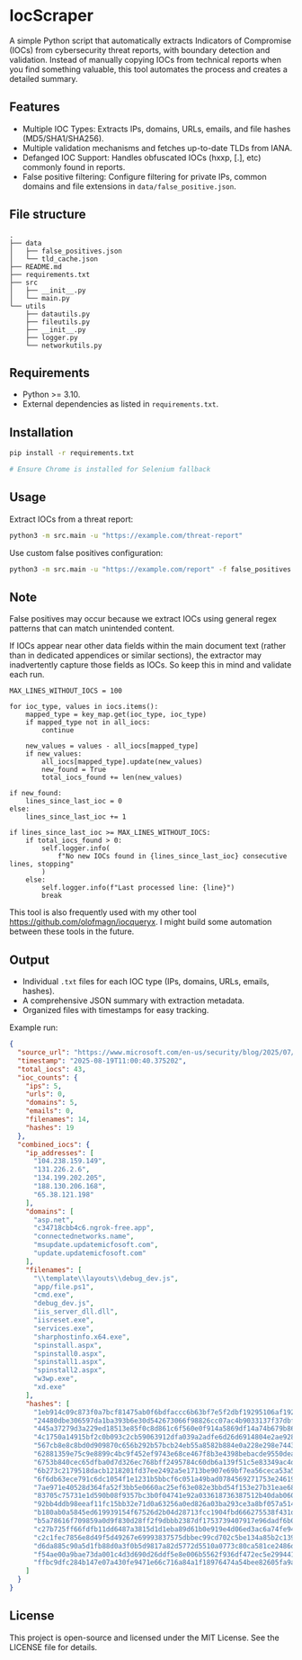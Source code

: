 # IocScraper
A simple Python script that automatically extracts Indicators of Compromise (IOCs) from cybersecurity threat reports, with boundary detection and validation. Instead of manually copying IOCs from technical reports when you find something valuable, this tool automates the process and creates a detailed summary.

## Features
- Multiple IOC Types: Extracts IPs, domains, URLs, emails, and file hashes (MD5/SHA1/SHA256).
- Multiple validation mechanisms and fetches up-to-date TLDs from IANA.
- Defanged IOC Support: Handles obfuscated IOCs (hxxp, [.], etc) commonly found in reports.
- False positive filtering: Configure filtering for private IPs, common domains and file extensions in `data/false_positive.json`.

## File structure
```
.
├── data
│   ├── false_positives.json
│   └── tld_cache.json
├── README.md
├── requirements.txt
├── src
│   ├── __init__.py
│   └── main.py
└── utils
    ├── datautils.py
    ├── fileutils.py
    ├── __init__.py
    ├── logger.py
    └── networkutils.py

```

## Requirements
- Python >= 3.10.
- External dependencies as listed in `requirements.txt`.

## Installation
```bash
pip install -r requirements.txt

# Ensure Chrome is installed for Selenium fallback
```

## Usage
Extract IOCs from a threat report:
```bash
python3 -m src.main -u "https://example.com/threat-report"
```
Use custom false positives configuration:
```bash
python3 -m src.main -u "https://example.com/report" -f false_positives.json -o output/
```

## Note
False positives may occur because we extract IOCs using general regex patterns that can match unintended content. 

If IOCs appear near other data fields within the main document text (rather than in dedicated appendices or similar sections), the extractor may inadvertently capture those fields as IOCs. So keep this in mind and validate each run.
```python3
MAX_LINES_WITHOUT_IOCS = 100

for ioc_type, values in iocs.items():
    mapped_type = key_map.get(ioc_type, ioc_type)
    if mapped_type not in all_iocs:
        continue

    new_values = values - all_iocs[mapped_type]
    if new_values:
        all_iocs[mapped_type].update(new_values)
        new_found = True
        total_iocs_found += len(new_values)

if new_found:
    lines_since_last_ioc = 0
else:
    lines_since_last_ioc += 1

if lines_since_last_ioc >= MAX_LINES_WITHOUT_IOCS:
    if total_iocs_found > 0:
        self.logger.info(
            f"No new IOCs found in {lines_since_last_ioc} consecutive lines, stopping"
        )
    else:
        self.logger.info(f"Last processed line: {line}")
        break
```

This tool is also frequently used with my other tool https://github.com/olofmagn/iocqueryx. I might build some automation between these tools in the future.

## Output
- Individual `.txt` files for each IOC type (IPs, domains, URLs, emails, hashes).
- A comprehensive JSON summary with extraction metadata.
- Organized files with timestamps for easy tracking.

Example run:
```json
{
  "source_url": "https://www.microsoft.com/en-us/security/blog/2025/07/22/disrupting-active-exploitation-of-on-premises-sharepoint-vulnerabilities/",
  "timestamp": "2025-08-19T11:00:40.375202",
  "total_iocs": 43,
  "ioc_counts": {
    "ips": 5,
    "urls": 0,
    "domains": 5,
    "emails": 0,
    "filenames": 14,
    "hashes": 19
  },
  "combined_iocs": {
    "ip_addresses": [
      "104.238.159.149",
      "131.226.2.6",
      "134.199.202.205",
      "188.130.206.168",
      "65.38.121.198"
    ],
    "domains": [
      "asp.net",
      "c34718cbb4c6.ngrok-free.app",
      "connectednetworks.name",
      "msupdate.updatemicfosoft.com",
      "update.updatemicfosoft.com"
    ],
    "filenames": [
      "\\template\\layouts\\debug_dev.js",
      "app/file.ps1",
      "cmd.exe",
      "debug_dev.js",
      "iis_server_dll.dll",
      "iisreset.exe",
      "services.exe",
      "sharphostinfo.x64.exe",
      "spinstall.aspx",
      "spinstall0.aspx",
      "spinstall1.aspx",
      "spinstall2.aspx",
      "w3wp.exe",
      "xd.exe"
    ],
    "hashes": [
      "1eb914c09c873f0a7bcf81475ab0f6bdfaccc6b63bf7e5f2dbf19295106af192",
      "24480dbe306597da1ba393b6e30d542673066f98826cc07ac4b9033137f37dbf",
      "445a37279d3a229ed18513e85f0c8d861c6f560e0f914a5869df14a74b679b86",
      "4c1750a14915bf2c0b093c2cb59063912dfa039a2adfe6d26d6914804e2ae928",
      "567cb8e8c8bd0d909870c656b292b57bcb24eb55a8582b884e0a228e298e7443",
      "62881359e75c9e8899c4bc9f452ef9743e68ce467f8b3e4398bebacde9550dea",
      "6753b840cec65dfba0d7d326ec768bff2495784c60db6a139f51c5e83349ac4d",
      "6b273c2179518dacb1218201fd37ee2492a5e1713be907e69bf7ea56ceca53a5",
      "6f6db63ece791c6dc1054f1e1231b5bbcf6c051a49bad0784569271753e24619",
      "7ae971e40528d364fa52f3bb5e0660ac25ef63e082e3bbd54f153e27b31eae68",
      "83705c75731e1d590b08f9357bc3b0f04741e92a033618736387512b40dab060",
      "92bb4ddb98eeaf11fc15bb32e71d0a63256a0ed826a03ba293ce3a8bf057a514",
      "b180ab0a5845ed619939154f67526d2b04d28713fcc1904fbd666275538f431d",
      "b5a78616f709859a0d9f830d28ff2f9dbbb2387df1753739407917e96dadf6b0",
      "c27b725ff66fdfb11dd6487a3815d1d1eba89d61b0e919e4d06ed3ac6a74fe94",
      "c2c1fec7856e8d49f5d49267e69993837575dbbec99cd702c5be134a85b2c139",
      "d6da885c90a5d1fb88d0a3f0b5d9817a82d5772d5510a0773c80ca581ce2486d",
      "f54ae00a9bae73da001c4d3d690d26ddf5e8e006b5562f936df472ec5e299441",
      "ffbc9dfc284b147e07a430fe9471e66c716a84a1f18976474a54bee82605fa9a"
    ]
  }
}
```

## License
This project is open-source and licensed under the MIT License. See the LICENSE file for details.
